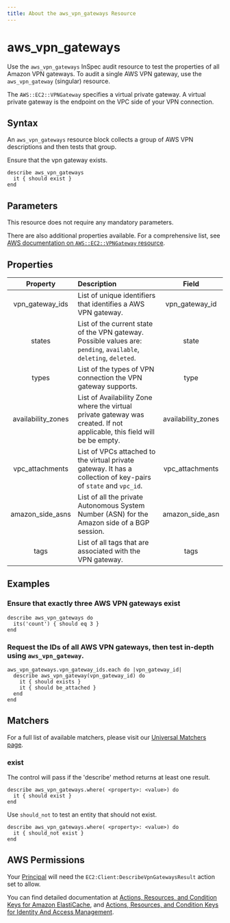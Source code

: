 ```yaml
---
title: About the aws_vpn_gateways Resource
---
```


# aws_vpn_gateways

Use the `aws_vpn_gateways` InSpec audit resource to test the properties of all Amazon VPN gateways. To audit a single AWS VPN gateway, use the `aws_vpn_gateway` (singular) resource.

The `AWS::EC2::VPNGateway` specifies a virtual private gateway. A virtual private gateway is the endpoint on the VPC side of your VPN connection.

## Syntax

An `aws_vpn_gateways` resource block collects a group of AWS VPN descriptions and then tests that group.

Ensure that the vpn gateway exists.

    describe aws_vpn_gateways
      it { should exist }
    end

## Parameters

This resource does not require any mandatory parameters.

There are also additional properties available. For a comprehensive list, see [AWS documentation on `AWS::EC2::VPNGateway` resource](https://docs.aws.amazon.com/AWSCloudFormation/latest/UserGuide/aws-resource-ec2-vpn-gateway.html).

## Properties

| Property | Description | Field |
| :---: | :--- | :---: |
| vpn_gateway_ids | List of unique identifiers that identifies a AWS VPN gateway. | vpn_gateway_id |
| states | List of the current state of the VPN gateway. Possible values are: `pending`, `available`, `deleting`, `deleted`. | state |
| types | List of the types of VPN connection the VPN gateway supports. | type |
| availability_zones | List of Availability Zone where the virtual private gateway was created. If not applicable, this field will be be empty. | availability_zones |
| vpc_attachments | List of VPCs attached to the virtual private gateway. It has a collection of key-pairs of `state` and `vpc_id`. | vpc_attachments |
| amazon_side_asns | List of all the private Autonomous System Number (ASN) for the Amazon side of a BGP session. | amazon_side_asn |
| tags | List of all tags that are associated with the VPN gateway. | tags |

## Examples

### Ensure that exactly three AWS VPN gateways exist

    describe aws_vpn_gateways do
      its('count') { should eq 3 }
    end

### Request the IDs of all AWS VPN gateways, then test in-depth using `aws_vpn_gateway`.

    aws_vpn_gateways.vpn_gateway_ids.each do |vpn_gateway_id|
      describe aws_vpn_gateway(vpn_gateway_id) do
        it { should exists }
        it { should be_attached }
      end
    end

## Matchers

For a full list of available matchers, please visit our [Universal Matchers page](https://www.inspec.io/docs/reference/matchers/).

### exist

The control will pass if the 'describe' method returns at least one result.

    describe aws_vpn_gateways.where( <property>: <value>) do
      it { should exist }
    end

Use `should_not` to test an entity that should not exist.

    describe aws_vpn_gateways.where( <property>: <value>) do
      it { should_not exist }
    end

## AWS Permissions

Your [Principal](https://docs.aws.amazon.com/IAM/latest/UserGuide/intro-structure.html#intro-structure-principal) will need the `EC2:Client:DescribeVpnGatewaysResult` action set to allow.

You can find detailed documentation at [Actions, Resources, and Condition Keys for Amazon ElastiCache](https://docs.amazonaws.cn/en_us/vpc/latest/userguide/vpc-policy-examples.html), and [Actions, Resources, and Condition Keys for Identity And Access Management](https://docs.aws.amazon.com/IAM/latest/UserGuide/list_identityandaccessmanagement.html).
